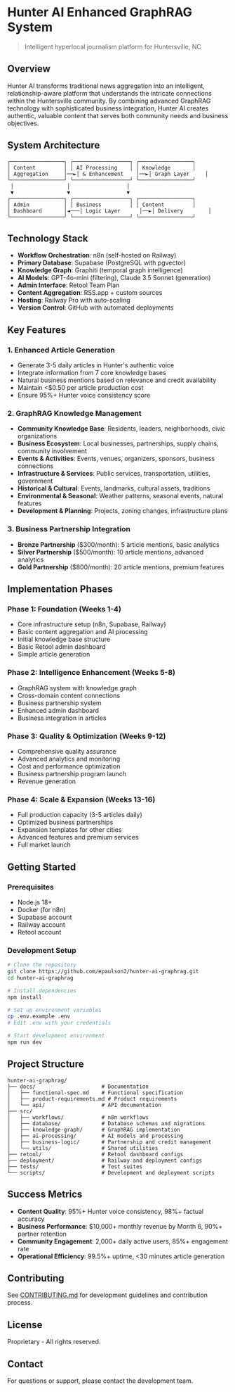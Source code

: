 # Hunter AI Enhanced GraphRAG System

> Intelligent hyperlocal journalism platform for Huntersville, NC

## Overview

Hunter AI transforms traditional news aggregation into an intelligent, relationship-aware platform that understands the intricate connections within the Huntersville community. By combining advanced GraphRAG technology with sophisticated business integration, Hunter AI creates authentic, valuable content that serves both community needs and business objectives.

## System Architecture

```
┌─────────────────┐ ┌──────────────────┐ ┌─────────────────┐
│ Content         │ │ AI Processing    │ │ Knowledge       │
│ Aggregation     │──►│ & Enhancement    │──►│ Graph Layer     │
└─────────────────┘ └──────────────────┘ └─────────────────┘
 │                 │                  │
 ▼                 ▼                  ▼
┌─────────────────┐ ┌──────────────────┐ ┌─────────────────┐
│ Admin           │ │ Business         │ │ Content         │
│ Dashboard       │◄───│ Logic Layer      │──►│ Delivery        │
└─────────────────┘ └──────────────────┘ └─────────────────┘
```

## Technology Stack

- **Workflow Orchestration**: n8n (self-hosted on Railway)
- **Primary Database**: Supabase (PostgreSQL with pgvector)
- **Knowledge Graph**: Graphiti (temporal graph intelligence)
- **AI Models**: GPT-4o-mini (filtering), Claude 3.5 Sonnet (generation)
- **Admin Interface**: Retool Team Plan
- **Content Aggregation**: RSS.app + custom sources
- **Hosting**: Railway Pro with auto-scaling
- **Version Control**: GitHub with automated deployments

## Key Features

### 1. Enhanced Article Generation
- Generate 3-5 daily articles in Hunter's authentic voice
- Integrate information from 7 core knowledge bases
- Natural business mentions based on relevance and credit availability
- Maintain <$0.50 per article production cost
- Ensure 95%+ Hunter voice consistency score

### 2. GraphRAG Knowledge Management
- **Community Knowledge Base**: Residents, leaders, neighborhoods, civic organizations
- **Business Ecosystem**: Local businesses, partnerships, supply chains, community involvement
- **Events & Activities**: Events, venues, organizers, sponsors, business connections
- **Infrastructure & Services**: Public services, transportation, utilities, government
- **Historical & Cultural**: Events, landmarks, cultural assets, traditions
- **Environmental & Seasonal**: Weather patterns, seasonal events, natural features
- **Development & Planning**: Projects, zoning changes, infrastructure plans

### 3. Business Partnership Integration
- **Bronze Partnership** ($300/month): 5 article mentions, basic analytics
- **Silver Partnership** ($500/month): 10 article mentions, advanced analytics
- **Gold Partnership** ($800/month): 20 article mentions, premium features

## Implementation Phases

### Phase 1: Foundation (Weeks 1-4)
- Core infrastructure setup (n8n, Supabase, Railway)
- Basic content aggregation and AI processing
- Initial knowledge base structure
- Basic Retool admin dashboard
- Simple article generation

### Phase 2: Intelligence Enhancement (Weeks 5-8)
- GraphRAG system with knowledge graph
- Cross-domain content connections
- Business partnership system
- Enhanced admin dashboard
- Business integration in articles

### Phase 3: Quality & Optimization (Weeks 9-12)
- Comprehensive quality assurance
- Advanced analytics and monitoring
- Cost and performance optimization
- Business partnership program launch
- Revenue generation

### Phase 4: Scale & Expansion (Weeks 13-16)
- Full production capacity (3-5 articles daily)
- Optimized business partnerships
- Expansion templates for other cities
- Advanced features and premium services
- Full market launch

## Getting Started

### Prerequisites
- Node.js 18+
- Docker (for n8n)
- Supabase account
- Railway account
- Retool account

### Development Setup

```bash
# Clone the repository
git clone https://github.com/epaulson2/hunter-ai-graphrag.git
cd hunter-ai-graphrag

# Install dependencies
npm install

# Set up environment variables
cp .env.example .env
# Edit .env with your credentials

# Start development environment
npm run dev
```

## Project Structure

```
hunter-ai-graphrag/
├── docs/                     # Documentation
│   ├── functional-spec.md    # Functional specification
│   ├── product-requirements.md # Product requirements
│   └── api/                  # API documentation
├── src/
│   ├── workflows/            # n8n workflows
│   ├── database/             # Database schemas and migrations
│   ├── knowledge-graph/      # GraphRAG implementation
│   ├── ai-processing/        # AI models and processing
│   ├── business-logic/       # Partnership and credit management
│   └── utils/                # Shared utilities
├── retool/                   # Retool dashboard configs
├── deployment/               # Railway and deployment configs
├── tests/                    # Test suites
└── scripts/                  # Development and deployment scripts
```

## Success Metrics

- **Content Quality**: 95%+ Hunter voice consistency, 98%+ factual accuracy
- **Business Performance**: $10,000+ monthly revenue by Month 6, 90%+ partner retention
- **Community Engagement**: 2,000+ daily active users, 85%+ engagement rate
- **Operational Efficiency**: 99.5%+ uptime, <30 minutes article generation

## Contributing

See [CONTRIBUTING.md](CONTRIBUTING.md) for development guidelines and contribution process.

## License

Proprietary - All rights reserved.

## Contact

For questions or support, please contact the development team.
